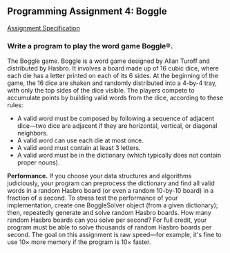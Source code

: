 ## Programming Assignment 4: Boggle

[Assignment Specification](http://coursera.cs.princeton.edu/algs4/assignments/boggle.html)

### Write a program to play the word game Boggle®.

The Boggle game. Boggle is a word game designed by Allan Turoff and distributed by Hasbro. It involves a board made up of 16 cubic dice, where each die has a letter printed on each of its 6 sides. At the beginning of the game, the 16 dice are shaken and randomly distributed into a 4-by-4 tray, with only the top sides of the dice visible. The players compete to accumulate points by building valid words from the dice, according to these rules:

- A valid word must be composed by following a sequence of adjacent dice—two dice are adjacent if they are horizontal, vertical, or diagonal neighbors.
- A valid word can use each die at most once.
- A valid word must contain at least 3 letters.
- A valid word must be in the dictionary (which typically does not contain proper nouns).

__Performance.__ If you choose your data structures and algorithms judiciously, your program can preprocess the dictionary and find all valid words in a random Hasbro board (or even a random 10-by-10 board) in a fraction of a second. To stress test the performance of your implementation, create one BoggleSolver object (from a given dictionary); then, repeatedly generate and solve random Hasbro boards. How many random Hasbro boards can you solve per second? For full credit, your program must be able to solve thousands of random Hasbro boards per second. The goal on this assignment is raw speed—for example, it's fine to use 10× more memory if the program is 10× faster.